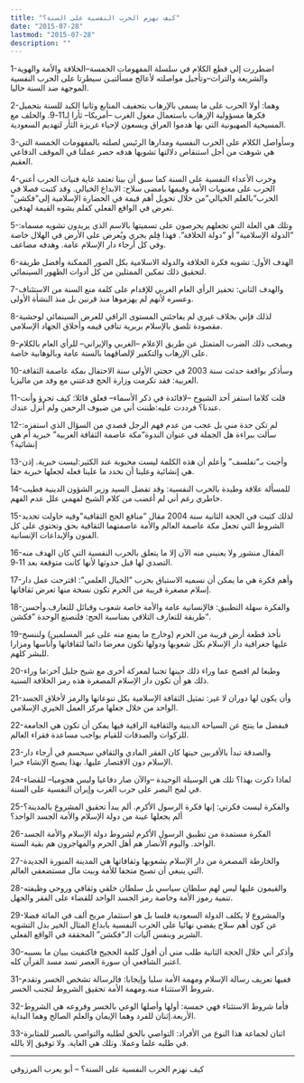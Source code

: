 ```yaml
---
title: "كيف نهزم الحرب النفسية على السنة؟"
date: "2015-07-28"
lastmod: "2015-07-28"
description: ""
---
```

1-اضطررت إلى قطع الكلام في سلسلة المفهومات الخمسة–الخلافة والأمة والهوية والشريعة والتراث–وتأجيل مواصلته لأعالج مسألتيـن سيطرتا على الحرب النفسية الموجهة ضد السنة حاليا.

2-وهما: أولا الحرب على ما يسمى بالإرهاب بتجفيف المنابع وثانيا الكيد للسنة بتحميل فكرها مسؤولية الإرهاب باستعمال مغول الغرب –أمريكا– ثأرا لـ11-9. والحلف مع المسيحية الصهيونية التي بها هدموا العراق ويسعون لإحياء غريزة الثأر لتهديم السعودية.

3-وسأواصل الكلام على الحرب النفسية ومدارها الرئيس لصلته بالمفهومات الخمسة التي هي شوهت من أجل استنقاص دلالتها تشويها هدفه حصر عملنا في الموقف الدفاعي العقيم.

4-وحرب الأعداء النفسية على السنة كما سبق أن بينا تعتمد غاية فنيات الحرب أعني الحرب على معنويات الأمة وقيمها بامضى سلاح: الابداع الخيالي. وقد كتبت فصلا في الحرب“بالعلم الخيالي“من خلال تحويل أهم قيمة في الحضارة الإسلامية إلى“فكشن” تعرض في الواقع الفعلي كفلم يشوه القيمة لهدفين.

5-وتلك هي العلة التي تجعلهم يحرصون على تسميتها بالاسم الذي يريدون تشويه مسماه: “الدولة الإسلامية” أو “دولة الخلافة“. فهذا فِلم يجري ويُعرض على الأرض في الهلال خاصة وفي كل أرجاء دار الإسلام عامة. وهدفه مضاعف.

6-الهدف الأول: تشويه فكرة الخلافة والدولة الاسلامية بكل الصور الممكنة وأفضل طريقة لتحقيق ذلك تمكين الممثلين من كل أدوات الظهور السينمائي.

7-والهدف الثاني: تحفيز الرأي العام الغربي للإقدام على كلفة منع السنة من الاستئناف وعسره لأنهم لم يهزموها منذ قرنين بل منذ النشأة الأولى.

8-لذلك فإني بخلاف غيري لم يفاجئني المستوى الراقي للعرض السينمائي لوحشية مقصودة تلصق بالإسلام بربرية تنافي قيمه وأخلاق الجهاد الإسلامي.

9-ويصحب ذلك الضرب المتمثل عن طريق الإعلام –الغربي والإيراني– للرأي العام بالكلام على الإرهاب والتكفير لإلصاقهما بالسنة عامة وبالوهابية خاصة.

10-وسأذكر بواقعة حدثت سنة 2003 في حجتي الأولى سنة الاحتفال بمكة عاصمة الثقافة العربية: فقد تكرمت وزارة الحج فدعتني مع وفد من ماليزيا.

11-قلت كلاما استفز أحد الشيوخ –لافائدة في ذكر الأسماء– فعلق قائلا: كيف تجرؤ وأنت عندنا؟ فرددت عليه:ظننت أني من ضيوف الرحمن ولم أنزل عندك.

12-لم تكن حدة مني بل عجب من عدم فهم الرجل قصدي من السؤال الذي استفزه: سألت ببراءة هل الجملة في عنوان الندوة“مكة عاصمة الثقافة العربية” خبرية أم هي إنشائية؟

13-وأجبت بـ“تفلسف” وأعلم أن هذه الكلمة ليست محبوبة عند الكثير:ليست خبرية. إذن هي إنشائية وعلينا أن نحدد ما علينا فعله لجعلها خبرية حقا.

14-للمسألة علاقة وطيدة بالحرب النفسية: وقد تفضل السيد وزير الشؤون الدينية فطيب خاطري رغم أني لم أغضب من كلام الشيخ لفهمي علل عدم الفهم.

15-لذلك كتبت في الحجة الثانية سنة 2004 مقال “منافع الحج الثقافية“وفيه حاولت تحديد الشروط التي تجعل مكة عاصمة العالم والأمة عاصمتهما الثقافية بحق وتحتوي على كل الفنون والإبداعات الإنسانية.

16-المقال منشور ولا يعنيني منه الآن إلا ما يتعلق بالحرب النفسية التي كان الهدف منه التصدي لها قبل حدوثها لأنها كانت متوقعة بعد 11-9.

17-وأهم فكرة هي ما يمكن أن نسميه الاستباق بحرب “الخيال العلمي“: اقترحت عمل دار إسلام مصغرة قريبة من الحرم تكون نسخة منها تعرض ثقافاتها.

18-والفكرة سهلة التطبيق: فالإنسانية عامة والأمة خاصة شعوب وقبائل للتعارف.وأحسن طريقة للتعارف التلاقي بمناسبة الحج: فلنصنع الوحدة “فكشن“.

19-نأخذ قطعة أرض قريبة من الحرم (وخارج ما يمنع منه على غير المسلمين) ولننسخ عليها جغرافية دار الإسلام بكل شعوبها ودولها تكون معرضا دائما لثقافاتها وأناسها ومزارا للبشر كلهم.

20-وطبعا لم افصح عما وراء ذلك حينها تجنبا لمعركة أخرى مع شيخ جليل آخر:ما وراء ذلك هو أن تكون دار الإسلام المصغرة هذه رمز الخلافة السنية.

21-وأن يكون لها دوران لا غير: تمثيل الثقافة الإسلامية بكل تنوعاتها والرمز لأخلاق الجسد الواحد من خلال جعلها مركز العمل الخيري الإسلامي.

22-فبفضل ما ينتج عن السياحة الدينية والثقافية الراقية فيها يمكن أن تكون هي الجامعة للزكوات والصدقات للقيام بواجب مساعدة فقراء العالم.

23-والصدقة تبدأ بالأقربين حينها كان الفقر المادي والثقافي سيحسم في أرجاء دار الإسلام دون الاقتصار عليها. بهذا يصبح الإنشاء خبرا.

24-لماذا ذكرت بهذا؟ تلك هي الوسيلة الوحيدة –والآن صار دفاعيا وليس هجوميا– للقضاء في لمح البصر على حرب الغرب وإيران النفسية على السنة.

25-والفكرة ليست فكرتي: إنها فكرة الرسول الأكرم. ألم يبدأ تحقيق المشروع بالمدينة؟ ألم يجعلها عينة من دولة الإسلام والأمة الجسد الواحد؟

26-الفكرة مستمدة من تطبيق الرسول الأكرم لشروط دولة الإسلام والأمة الجسد الواحد. واليوم الأنصار هم أهل الحرم والمهاجرون هم بقية السنة.

27-والخارطة المصغرة من دار الإسلام بشعوبها وثقافاتها هي المدينة المنورة الجديدة التي ينبغي أن تصبح متحفا للأمة وبيت مال مستضعفي العالم.

28-والقيمون عليها ليس لهم سلطان سياسي بل سلطان خلقي وثقافي وروحي وظيفته تنمية رموز الأمة وخاصة رمز الجسد الواحد للقضاء على الفقر والجهل.

29-والمشروع لا يكلف الدولة السعودية فلسا بل هو استثمار مربح ألف في المائة فضلا عن كون أهم سلاح يقضي نهائيا على الحرب النفسية بابداع المثال الخير بدل التشويه الشرير وبنفس آليات الـ“فكشن” المحققة في الواقع الفعلي.

30-وأذكر أني خلال الحجة الثانية طلب مني أن أقول كلمة الحجيج فاكتفيت ببيان ما بسببه اعتبر الشافعي أن سورة العصر تسد مسد القرآن كله.

31-ففيها تعريف رسالة الإسلام ومهمة الأمة سلبا وإيجابا: فالرسالة تشخص الخسر وتقدم شروط الاستثناء منه.ومهمة الأمة تحقيق الشروط لتجنب الخسر.

32-فأما شروط الاستثناء فهي خمسة: أولها وأصلها الوعي بالخسر وفروعه هي الشروط الأربعة.إثنان للفرد وهما الإيمان والعلم الصالح وهما البداية.

33-اثنان لجماعة هذا النوع من الأفراد: التواصي بالحق لطلبه والتواصي بالصبر للمثابرة في طلبه علما وعملا. وتلك هي الغاية. ولا توفيق إلا بالله.

---

كيف نهزم الحرب النفسية على السنة؟ – أبو يعرب المرزوقي

###